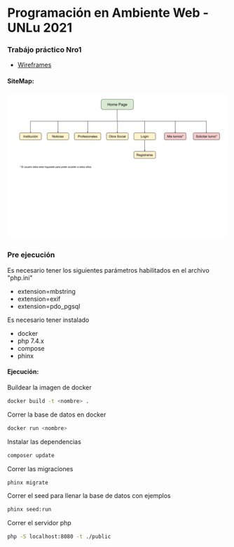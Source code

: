 # Programación en Ambiente Web - UNLu 2021

### Trabájo práctico Nro1
* [Wireframes](https://www.figma.com/file/jQMMTd8Lr03jn2oPnYBbGK/PAW)
#### SiteMap:
![sitemap](https://raw.githubusercontent.com/lucasrk00/PAW-2021/master/images/Sitemap.png)

### Pre ejecución
Es necesario tener los siguientes parámetros habilitados en el archivo "php.ini"

- extension=mbstring
- extension=exif
- extension=pdo_pgsql

Es necesario tener instalado
- docker
- php 7.4.x
- compose
- phinx

#### Ejecución:

Buildear la imagen de docker
```sh
docker build -t <nombre> .
```
Correr la base de datos en docker
```sh
docker run <nombre>
```

Instalar las dependencias
```sh
composer update
```

Correr las migraciones
```sh
phinx migrate
```

Correr el seed para llenar la base de datos con ejemplos
```sh
phinx seed:run
```

Correr el servidor php
```sh
php -S localhost:8080 -t ./public
```